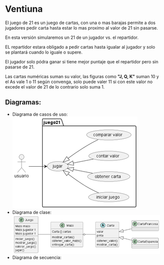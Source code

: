 # Ventiuna 

El juego de 21 es un juego de cartas, con una o mas barajas permite a dos jugadores pedir carta hasta estar lo mas proximo al valor de 21 sin pasarse. 

En esta versión simularemos un 21 de un jugador vs. el repartidor. 

EL repartidor estara obligado a pedir cartas hasta igualar al jugador y solo se plantará cuando lo iguale o supere. 

El jugador solo pódra ganar si tiene mejor puntaje que el repartidor pero sin pasarse de 21. 

Las cartas numéricas suman su valor, las figuras como __"J, Q, K"__ suman 10 y el As vale 1 o 11 según convenga, solo puede valer 11 si con este valor no excede el valor de 21 de lo contrario solo suma 1. 

## Diagramas: 

- Diagrama de casos de uso: 
![Casos de uso](out/diagramas/casos_de_uso/casos_de_uso.png) 
- Diagrama de clase: 
![Clases](out/diagramas/clases/clases.png)
- Diagrama de secuencia: 